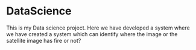 # DataScience
This is my Data science project. Here we have developed a system where we have created a system which can identify where the image or the satellite image has fire or not?
